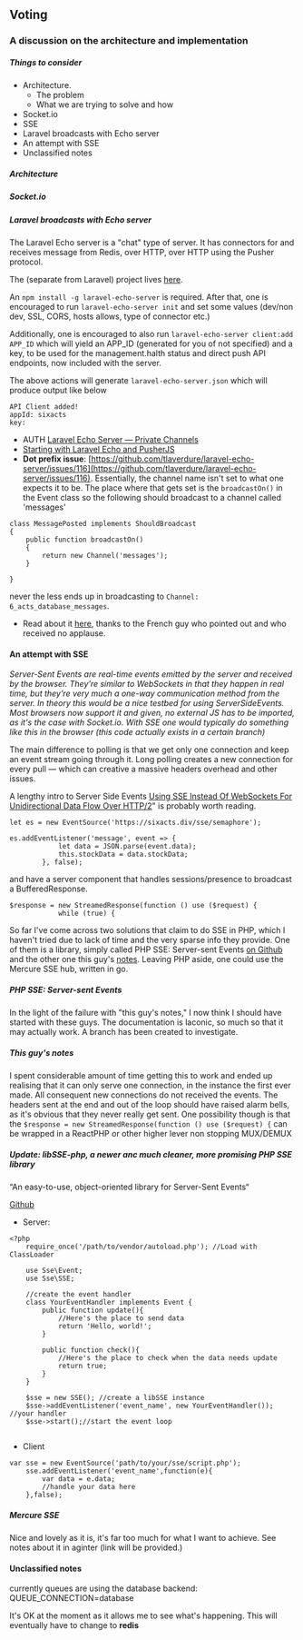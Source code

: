 ## Voting
### A discussion on the architecture and implementation

##### Things to consider

* Architecture. 
  * The problem
  * What we are trying to solve and how
* Socket.io
* SSE
* Laravel broadcasts with Echo server
* An attempt with SSE
* Unclassified notes

##### Architecture

##### Socket.io

##### Laravel broadcasts with Echo server

The Laravel Echo server is a "chat" type of server. It has connectors for and receives message from Redis, over HTTP, over HTTP using the Pusher protocol.

The (separate from Laravel) project lives [here](https://github.com/tlaverdure/laravel-echo-server).

An `npm install -g laravel-echo-server` is required. After that, one is encouraged to run `laravel-echo-server init` and set some values (dev/non dev, SSL, CORS, hosts allows, type of connector etc.)

Additionally, one is encouraged to also run `laravel-echo-server client:add APP_ID` which will yield an APP_ID (generated for you of not specified) and a key, to be used for the management.halth status and direct push API endpoints, now included with the server.

The above actions will generate `laravel-echo-server.json` which will produce output like below
```
API Client added!
appId: sixacts
key: 
```

 * AUTH [Laravel Echo Server — Private Channels](https://medium.com/@dennissmink/laravel-echo-server-private-channels-267a9e57bae9)
 * [Starting with Laravel Echo and PusherJS](https://petericebear.github.io/starting-laravel-echo-20170303/)
 * **Dot prefix issue**: [https://github.com/tlaverdure/laravel-echo-server/issues/116](https://github.com/tlaverdure/laravel-echo-server/issues/116). Essentially, the channel name isn't set to what one expects it to be. The place where that gets set is the `broadcastOn()` in the Event class so the following should broadcast to a channel called 'messages' 

```
class MessagePosted implements ShouldBroadcast
{
    public function broadcastOn()
    {
        return new Channel('messages');
    }
    
}    
```    
 
never the less ends up in broadcasting to `Channel: 6_acts_database_messages`.

* Read about it [here](https://stackoverflow.com/questions/43066633/laravel-echo-does-not-listen-to-channel-and-events), thanks to the French guy who pointed out and who received no applause.


#### An attempt with SSE

*Server-Sent Events are real-time events emitted by the server and received by the browser. They’re similar to WebSockets in that they happen in real time, but they’re very much a one-way communication method from the server.
In theory this would be a nice testbed for using ServerSideEvents. Most browsers now support it and given, no external JS has to be imported, as it's the case with Socket.io. With SSE one would typically do something like this in the browser (this code actually exists in a certain branch)*

The main difference to polling is that we get only one connection and keep an event stream going through it. Long polling creates a new connection for every pull — which can creative a massive headers overhead and other issues.

A lengthy intro to Server Side Events [Using SSE Instead Of WebSockets For Unidirectional Data Flow Over HTTP/2](https://www.smashingmagazine.com/2018/02/sse-websockets-data-flow-http2/)" is probably worth reading.

```
let es = new EventSource('https://sixacts.div/sse/semaphore');

es.addEventListener('message', event => {
            let data = JSON.parse(event.data);
            this.stockData = data.stockData;
        }, false);
```
and have a server component that handles sessions/presence to broadcast a BufferedResponse. 

```
$response = new StreamedResponse(function () use ($request) {
            while (true) {
```

So far I've come across two solutions that claim to do SSE in PHP, which I haven't tried due to lack of time and the very sparse info they provide. One of them is a library, simply called PHP SSE: Server-sent Events [on Github](https://github.com/hhxsv5/php-sse) and the other one this guy's [notes](https://chrisblackwell.me/server-sent-events-using-laravel-vue/). Leaving PHP aside, one could use the Mercure SSE hub, written in go. 

##### PHP SSE: Server-sent Events
In the light of the failure with "this guy's notes," I now think I should have started with these guys. The documentation is laconic, so much so that it may actually work. A branch has been created to investigate.

##### This guy's notes
I spent considerable amount of time getting this to work and ended up realising that it can only serve one connection, in the instance the first ever made. All consequent new connections do not received the events. The headers sent at the end and out of the loop should have raised alarm bells, as it's obvious that they never really get sent. One possibility though is that the `$response = new StreamedResponse(function () use ($request) {` can be wrapped in a ReactPHP or other higher lever non stopping MUX/DEMUX

##### Update: libSSE-php, a newer anc much cleaner, more promising PHP SSE library
“An easy-to-use, object-oriented library for Server-Sent Events“

[Github](https://github.com/licson0729/libSSE-php)

* Server:

```
<?php
	require_once('/path/to/vendor/autoload.php'); //Load with ClassLoader
	
	use Sse\Event;
	use Sse\SSE;

	//create the event handler
	class YourEventHandler implements Event {
		public function update(){
			//Here's the place to send data
			return 'Hello, world!';
		}

		public function check(){
			//Here's the place to check when the data needs update
			return true;
		}
	}
	
	$sse = new SSE(); //create a libSSE instance
	$sse->addEventListener('event_name', new YourEventHandler()); //your handler
	$sse->start();//start the event loop
	

```

* Client

```
var sse = new EventSource('path/to/your/sse/script.php');
	sse.addEventListener('event_name',function(e){
		var data = e.data;
		//handle your data here
	},false);
```

##### Mercure SSE 
Nice and lovely as it is, it's far too much for what I want to achieve. See notes about it in aginter (link will be provided.)

#### Unclassified notes
currently queues are using the database backend:
QUEUE_CONNECTION=database

It's OK at the moment as it allows me to see what's happening. 
This will eventually have to change to **redis**
